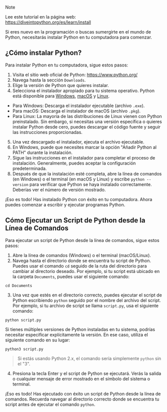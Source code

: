 > [!NOTE]
> Lee este tutorial en la página web: https://diveintopython.org/es/learn/install

Si eres nuevo en la programación o buscas sumergirte en el mundo de Python, necesitarás instalar Python en tu computadora para comenzar.

## ¿Cómo instalar Python?

Para instalar Python en tu computadora, sigue estos pasos:

1. Visita el sitio web oficial de Python: https://www.python.org/
2. Navega hasta la sección `Downloads`.
3. Elige la versión de Python que quieres instalar.
4. Selecciona el instalador apropiado para tu sistema operativo. Python está disponible para [Windows](/es/learn/install/windows.md), [macOS](/es/learn/install/mac.md) y [Linux](/es/learn/install/linux.md).
* Para Windows: Descarga el instalador ejecutable (archivo `.exe`).
* Para macOS: Descarga el instalador de macOS (archivo `.pkg`).
* Para Linux: La mayoría de las distribuciones de Linux vienen con Python preinstalado. Sin embargo, si necesitas una versión específica o quieres instalar Python desde cero, puedes descargar el código fuente y seguir las instrucciones proporcionadas.
5. Una vez descargado el instalador, ejecuta el archivo ejecutable.
6. En Windows, puede que necesites marcar la opción "Añadir Python al PATH" durante la instalación.
7. Sigue las instrucciones en el instalador para completar el proceso de instalación. Generalmente, puedes aceptar la configuración predeterminada.
8. Después de que la instalación esté completa, abre la línea de comandos (en Windows) o el terminal (en macOS y Linux) y escribe `python --version` para verificar que Python se haya instalado correctamente. Deberías ver el número de versión mostrado.

¡Eso es todo! Has instalado Python con éxito en tu computadora. Ahora puedes comenzar a escribir y ejecutar programas Python.

## Cómo Ejecutar un Script de Python desde la Línea de Comandos

Para ejecutar un script de Python desde la línea de comandos, sigue estos pasos:

1. Abre la línea de comandos (Windows) o el terminal (macOS/Linux).
2. Navega hasta el directorio donde se encuentra tu script de Python. Puedes usar el comando `cd` seguido de la ruta del directorio para cambiar al directorio deseado. Por ejemplo, si tu script está ubicado en la carpeta `Documents`, puedes usar el siguiente comando:

```shell 
cd Documents
```

3. Una vez que estés en el directorio correcto, puedes ejecutar el script de Python escribiendo `python` seguido por el nombre del archivo del script. Por ejemplo, si tu archivo de script se llama `script.py`, usa el siguiente comando:

```shell
python script.py
```

Si tienes múltiples versiones de Python instaladas en tu sistema, podrías necesitar especificar explícitamente la versión. En ese caso, utiliza el siguiente comando en su lugar:

```shell
python3 script.py
```

> Si estás usando Python 2.x, el comando sería simplemente `python` sin el "3".

4. Presiona la tecla Enter y el script de Python se ejecutará. Verás la salida o cualquier mensaje de error mostrado en el símbolo del sistema o terminal.

¡Eso es todo! Has ejecutado con éxito un script de Python desde la línea de comandos. Recuerda navegar al directorio correcto donde se encuentra tu script antes de ejecutar el comando `python`.

